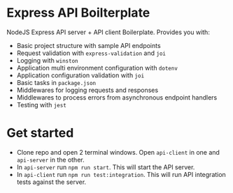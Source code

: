 # Express API Boilterplate
NodeJS Express API server + API client Boilerplate. Provides you with:

- Basic project structure with sample API endpoints
- Request validation with `express-validation` and `joi`
- Logging with `winston`
- Application multi environment configuration with `dotenv`
- Application configuration validation with `joi`
- Basic tasks in `package.json`
- Middlewares for logging requests and responses
- Middlewares to process errors from asynchronous endpoint handlers
- Testing with `jest`

# Get started
- Clone repo and open 2 terminal windows. Open `api-client` in one and `api-server` in the other.
- In `api-server` run `npm run start`. This will start the API server.
- In `api-client` run `npm run test:integration`. This will run API integration tests against the server.

